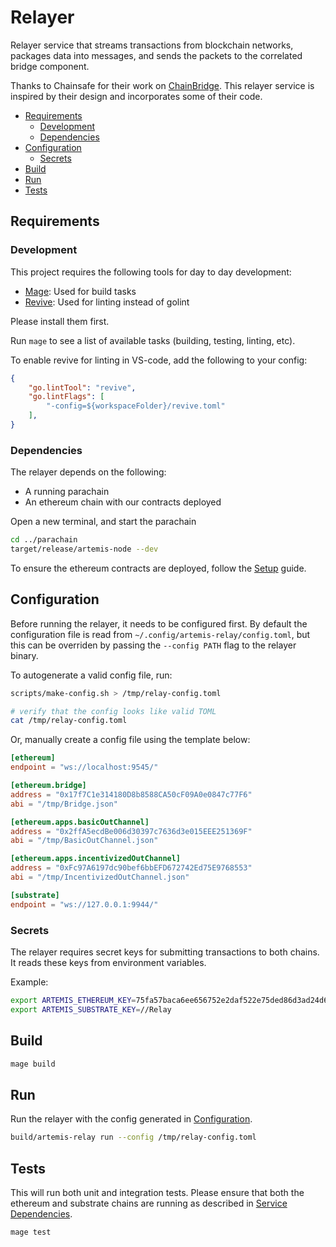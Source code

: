 # Relayer <!-- omit in toc -->

Relayer service that streams transactions from blockchain networks, packages data into messages, and sends the packets to the correlated bridge component.

Thanks to Chainsafe for their work on [ChainBridge](https://github.com/ChainSafe/ChainBridge). This relayer service
is inspired by their design and incorporates some of their code.

- [Requirements](#requirements)
  - [Development](#development)
  - [Dependencies](#dependencies)
- [Configuration](#configuration)
  - [Secrets](#secrets)
- [Build](#build)
- [Run](#run)
- [Tests](#tests)

## Requirements

### Development

This project requires the following tools for day to day development:

- [Mage](https://magefile.org/): Used for build tasks
- [Revive](https://github.com/mgechev/revive): Used for linting instead of golint

Please install them first.

Run `mage` to see a list of available tasks (building, testing, linting, etc).

To enable revive for linting in VS-code, add the following to your config:

```json
{
    "go.lintTool": "revive",
    "go.lintFlags": [
        "-config=${workspaceFolder}/revive.toml"
    ],
}
```

### Dependencies

The relayer depends on the following:

- A running parachain
- An ethereum chain with our contracts deployed

Open a new terminal, and start the parachain

```bash
cd ../parachain
target/release/artemis-node --dev
```

To ensure the ethereum contracts are deployed, follow the [Setup](../ethereum/README.md#set-up) guide.

## Configuration

Before running the relayer, it needs to be configured first. By default the configuration file is read from  `~/.config/artemis-relay/config.toml`, but this can be overriden by passing the `--config PATH` flag to the relayer binary.

To autogenerate a valid config file, run:

```bash
scripts/make-config.sh > /tmp/relay-config.toml

# verify that the config looks like valid TOML
cat /tmp/relay-config.toml
```

Or, manually create a config file using the template below:

```toml
[ethereum]
endpoint = "ws://localhost:9545/"

[ethereum.bridge]
address = "0x17f7C1e314180D8b8588CA50cF09A0e0847c77F6"
abi = "/tmp/Bridge.json"

[ethereum.apps.basicOutChannel]
address = "0x2ffA5ecdBe006d30397c7636d3e015EEE251369F"
abi = "/tmp/BasicOutChannel.json"

[ethereum.apps.incentivizedOutChannel]
address = "0xFc97A6197dc90bef6bbEFD672742Ed75E9768553"
abi = "/tmp/IncentivizedOutChannel.json"

[substrate]
endpoint = "ws://127.0.0.1:9944/"
```

### Secrets

The relayer requires secret keys for submitting transactions to both chains. It reads these keys from environment variables.

Example:

```bash
export ARTEMIS_ETHEREUM_KEY=75fa57baca6ee656752e2daf522e75ded86d3ad24d660701aaa78e24b207f550
export ARTEMIS_SUBSTRATE_KEY=//Relay
```

## Build

```bash
mage build
```

## Run

Run the relayer with the config generated in [Configuration](#configuration).

```bash
build/artemis-relay run --config /tmp/relay-config.toml
```

## Tests

This will run both unit and integration tests. Please ensure that both the ethereum and substrate chains are running as described in [Service Dependencies](#service-dependencies).

```bash
mage test
```
